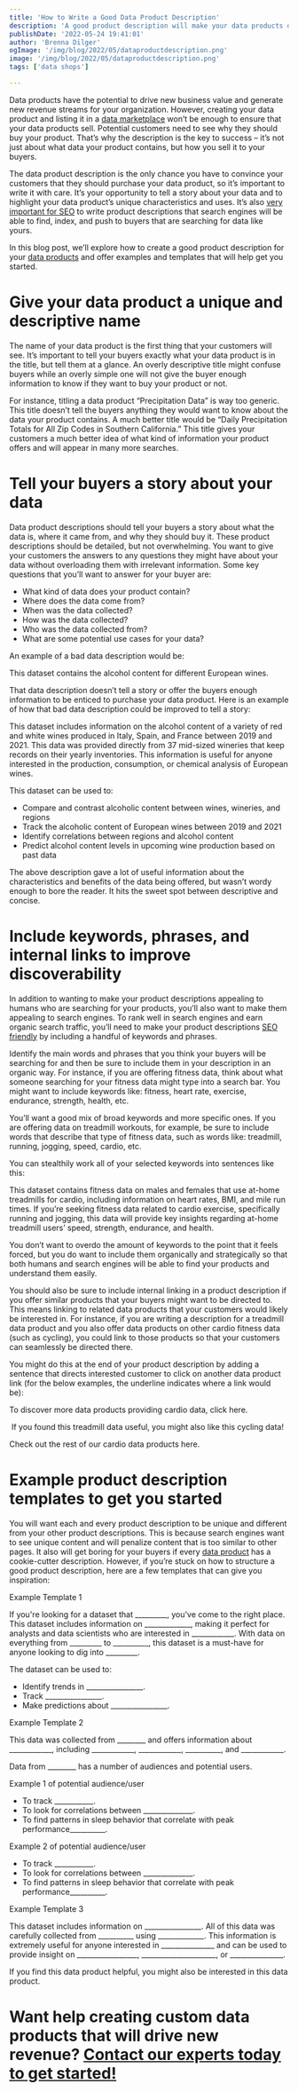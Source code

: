 ```yaml
---
title: 'How to Write a Good Data Product Description'
description: 'A good product description will make your data products discoverable and enticing to potential buyers. Check out these expert tips, examples, and templates to help you get started.'
publishDate: '2022-05-24 19:41:01'
author: 'Brenna Dilger'
ogImage: '/img/blog/2022/05/dataproductdescription.png'
image: '/img/blog/2022/05/dataproductdescription.png'
tags: ['data shops']

---
```

Data products have the potential to drive new business value and generate new revenue streams for your organization. However, creating your data product and listing it in a [data marketplace](https://www.narrative.io/data-marketplace) won’t be enough to ensure that your data products sell. Potential customers need to see why they should buy your product. That’s why the description is the key to success – it’s not just about what data your product contains, but how you sell it to your buyers. 

The data product description is the only chance you have to convince your customers that they should purchase your data product, so it’s important to write it with care. It’s your opportunity to tell a story about your data and to highlight your data product’s unique characteristics and uses. It’s also [very important for SEO](https://blog.narrative.io/5-seo-tips-to-help-buyers-find-your-data-products) to write product descriptions that search engines will be able to find, index, and push to buyers that are searching for data like yours. 

In this blog post, we’ll explore how to create a good product description for your [data products](https://blog.narrative.io/5-steps-to-building-a-successful-data-product) and offer examples and templates that will help get you started.

Give your data product a unique and descriptive name
====================================================

The name of your data product is the first thing that your customers will see. It’s important to tell your buyers exactly what your data product is in the title, but tell them at a glance. An overly descriptive title might confuse buyers while an overly simple one will not give the buyer enough information to know if they want to buy your product or not. 

For instance, titling a data product “Precipitation Data” is way too generic. This title doesn’t tell the buyers anything they would want to know about the data your product contains. A much better title would be “Daily Precipitation Totals for All Zip Codes in Southern California.” This title gives your customers a much better idea of what kind of information your product offers and will appear in many more searches. 

Tell your buyers a story about your data
========================================

Data product descriptions should tell your buyers a story about what the data is, where it came from, and why they should buy it. These product descriptions should be detailed, but not overwhelming. You want to give your customers the answers to any questions they might have about your data without overloading them with irrelevant information. Some key questions that you’ll want to answer for your buyer are:

*   What kind of data does your product contain? 
*   Where does the data come from?
*   When was the data collected?
*   How was the data collected? 
*   Who was the data collected from?
*   What are some potential use cases for your data?

An example of a bad data description would be: 

This dataset contains the alcohol content for different European wines. 

That data description doesn’t tell a story or offer the buyers enough information to be enticed to purchase your data product. Here is an example of how that bad data description could be improved to tell a story: 

This dataset includes information on the alcohol content of a variety of red and white wines produced in Italy, Spain, and France between 2019 and 2021. This data was provided directly from 37 mid-sized wineries that keep records on their yearly inventories. This information is useful for anyone interested in the production, consumption, or chemical analysis of European wines.

This dataset can be used to:

*   Compare and contrast alcoholic content between wines, wineries, and regions
*   Track the alcoholic content of European wines between 2019 and 2021
*   Identify correlations between regions and alcohol content
*   Predict alcohol content levels in upcoming wine production based on past data

The above description gave a lot of useful information about the characteristics and benefits of the data being offered, but wasn’t wordy enough to bore the reader. It hits the sweet spot between descriptive and concise. 

Include keywords, phrases, and internal links to improve discoverability 
=========================================================================

In addition to wanting to make your product descriptions appealing to humans who are searching for your products, you’ll also want to make them appealing to search engines. To rank well in search engines and earn organic search traffic, you’ll need to make your product descriptions [SEO friendly](https://blog.narrative.io/5-seo-tips-to-help-buyers-find-your-data-products) by including a handful of keywords and phrases. 

Identify the main words and phrases that you think your buyers will be searching for and then be sure to include them in your description in an organic way. For instance, if you are offering fitness data, think about what someone searching for your fitness data might type into a search bar. You might want to include keywords like: fitness, heart rate, exercise, endurance, strength, health, etc. 

You’ll want a good mix of broad keywords and more specific ones. If you are offering data on treadmill workouts, for example, be sure to include words that describe that type of fitness data, such as words like: treadmill, running, jogging, speed, cardio, etc. 

You can stealthily work all of your selected keywords into sentences like this: 

This dataset contains fitness data on males and females that use at-home treadmills for cardio, including information on heart rates, BMI, and mile run times. If you’re seeking fitness data related to cardio exercise, specifically running and jogging, this data will provide key insights regarding at-home treadmill users’ speed, strength, endurance, and health.

You don’t want to overdo the amount of keywords to the point that it feels forced, but you do want to include them organically and strategically so that both humans and search engines will be able to find your products and understand them easily.

You should also be sure to include internal linking in a product description if you offer similar products that your buyers might want to be directed to. This means linking to related data products that your customers would likely be interested in. For instance, if you are writing a description for a treadmill data product and you also offer data products on other cardio fitness data (such as cycling), you could link to those products so that your customers can seamlessly be directed there. 

You might do this at the end of your product description by adding a sentence that directs interested customer to click on another data product link (for the below examples, the underline indicates where a link would be): 

To discover more data products providing cardio data, click here. 

 If you found this treadmill data useful, you might also like this cycling data! 

Check out the rest of our cardio data products here. 

Example product description templates to get you started
========================================================

You will want each and every product description to be unique and different from your other product descriptions. This is because search engines want to see unique content and will penalize content that is too similar to other pages. It also will get boring for your buyers if every [data product](https://blog.narrative.io/5-steps-to-building-a-successful-data-product) has a cookie-cutter description. However, if you’re stuck on how to structure a good product description, here are a few templates that can give you inspiration:

Example Template 1 

If you're looking for a dataset that \_\_\_\_\_\_\_\_\_, you've come to the right place. This dataset includes information on \_\_\_\_\_\_\_\_\_\_\_\_\_, making it perfect for analysts and data scientists who are interested in \_\_\_\_\_\_\_\_\_\_\_\_. With data on everything from \_\_\_\_\_\_\_\_\_ to \_\_\_\_\_\_\_\_\_\_, this dataset is a must-have for anyone looking to dig into \_\_\_\_\_\_\_\_\_.

The dataset can be used to:

*   Identify trends in \_\_\_\_\_\_\_\_\_\_\_\_\_\_\_\_.
*   Track \_\_\_\_\_\_\_\_\_\_\_\_\_\_\_\_. 
*   Make predictions about \_\_\_\_\_\_\_\_\_\_\_\_\_\_\_\_.

Example Template 2

This data was collected from \_\_\_\_\_\_\_\_ and offers information about \_\_\_\_\_\_\_\_\_\_\_\_, including \_\_\_\_\_\_\_\_\_\_\_\_, \_\_\_\_\_\_\_\_\_\_\_\_, \_\_\_\_\_\_\_\_\_\_, and \_\_\_\_\_\_\_\_\_\_\_\_. 

Data from \_\_\_\_\_\_\_\_ has a number of audiences and potential users.

Example 1 of potential audience/user

*   To track \_\_\_\_\_\_\_\_\_\_\_.
*   To look for correlations between \_\_\_\_\_\_\_\_\_\_\_\_\_\_.
*   To find patterns in sleep behavior that correlate with peak performance\_\_\_\_\_\_\_\_\_\_.

Example 2 of potential audience/user

*   To track \_\_\_\_\_\_\_\_\_\_\_.
*   To look for correlations between \_\_\_\_\_\_\_\_\_\_\_\_\_\_.
*   To find patterns in sleep behavior that correlate with peak performance\_\_\_\_\_\_\_\_\_\_.

Example Template 3

This dataset includes information on \_\_\_\_\_\_\_\_\_\_\_\_\_\_\_\_. All of this data was carefully collected from \_\_\_\_\_\_\_\_\_\_ using \_\_\_\_\_\_\_\_\_\_\_\_\_. This information is extremely useful for anyone interested in \_\_\_\_\_\_\_\_\_\_\_\_\_\_\_ and can be used to provide insight on \_\_\_\_\_\_\_\_\_\_\_\_\_\_\_\_\_, \_\_\_\_\_\_\_\_\_\_\_\_\_\_\_\_\_\_\_\_\_, or \_\_\_\_\_\_\_\_\_\_\_\_\_\_\_. 

If you find this data product helpful, you might also be interested in this data product. 

Want help creating custom data products that will drive new revenue? [Contact our experts today to get started!](/contact)
===============================================================================================================================================

